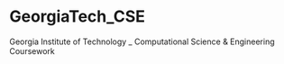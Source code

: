 # GeorgiaTech_CSE
Georgia Institute of Technology _ Computational Science &amp; Engineering Coursework 
